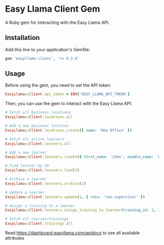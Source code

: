 # Easy Llama Client Gem

A Ruby gem for interacting with the Easy Llama API.

## Installation

Add this line to your application's Gemfile:

```ruby
gem 'easyllama-client', '>= 0.2.0'
```

## Usage

Before using the gem, you need to set the API token:

```ruby
EasyLlama::Client.api_token = ENV['EASY_LLAMA_API_TOKEN']
```

Then, you can use the gem to interact with the Easy Llama API:

```ruby
# Fetch all business locations
EasyLlama::Client.locations.all

# Add a new business location
EasyLlama::Client.locations.create({ name: 'New Office' })

# Fetch all active learners
EasyLlama::Client.learners.all

# Add a new learner
EasyLlama::Client.learners.create({ first_name: 'John', middle_name: 'Doe', last_name: 'Smith', title: 'SE', email: 'test@mail.com', phone: '123-456-7890', role: 'supervisor' })

# Find learner by ID
EasyLlama::Client.learners.find(1)

# Archive a learner
EasyLlama::Client.learners.archive(1)

# Update a learner
EasyLlama::Client.learners.update(1, { role: 'non-supervisor' })

# Assign a training to a learner
EasyLlama::Client.learners.assign_training_to_learner(training_id: 1, learner_id: 1)

# Fetch all courses/trainings
EasyLlama::Client.trainings.all
```

Read https://dashboard.easyllama.com/apidocs to see all available attributes

